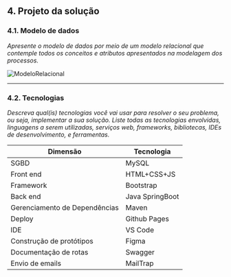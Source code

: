 ## 4. Projeto da solução

### 4.1. Modelo de dados

_Apresente o modelo de dados por meio de um modelo relacional que contemple todos os conceitos e atributos apresentados na modelagem dos processos._ 


![ModeloRelacional](https://github.com/ICEI-PUC-Minas-PPLES-TI/plf-es-2024-1-ti2-1372100-grupo-1-wheelson/assets/129970038/67bc9007-c144-4107-925b-afae064a7d4a)


---

### 4.2. Tecnologias

_Descreva qual(is) tecnologias você vai usar para resolver o seu problema, ou seja, implementar a sua solução. Liste todas as tecnologias envolvidas, linguagens a serem utilizadas, serviços web, frameworks, bibliotecas, IDEs de desenvolvimento, e ferramentas._

| **Dimensão**   | **Tecnologia**  |
| ---            | ---             |
| SGBD           | MySQL           |
| Front end      | HTML+CSS+JS     |
| Framework      | Bootstrap       |
| Back end       | Java SpringBoot |
| Gerenciamento de Dependências | Maven|
| Deploy         | Github Pages    |
| IDE            | VS Code         |
| Construção de protótipos | Figma |
| Documentação de rotas  | Swagger         |
| Envio de emails | MailTrap        |

